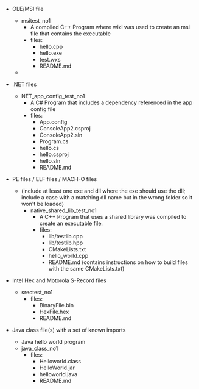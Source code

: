 - OLE/MSI file
	- msitest_no1
		- A compiled C++ Program where wixl was used to create an msi file that contains the executable
		- files:
			- hello.cpp
			- hello.exe
			- test.wxs
			- README.md
	-
-   .NET files
	-	NET_app_config_test_no1
		- A C# Program that includes a dependency referenced in the app config file
		- files:
			- App.config
			- ConsoleApp2.csproj
			- ConsoleApp2.sln
			- Program.cs
			- hello.cs
			- hello.csproj
			- hello.sln
			- README.md


-   PE files /  ELF files / MACH-O files
	- (include at least one exe and dll where the exe should use the dll; include a case with a matching dll name but in the wrong folder so it won't be loaded)
		- native_shared_lib_test_no1
			- A C++ Program that uses a shared library was compiled to create an executable file.
			- files:
				- lib/testlib.cpp
				- lib/testlib.hpp
				- CMakeLists.txt
				- hello_world.cpp
				- README.md (contains instructions on how to build files with the same CMakeLists.txt)


-   Intel Hex and Motorola S-Record files
	- srectest_no1
		- files:
			- BinaryFile.bin
			- HexFile.hex
			- README.md


-   Java class file(s) with a set of known imports
	- Java hello world program
	- java_class_no1
		- files:
			- Helloworld.class
			- HelloWorld.jar
			- helloworld.java
			- README.md
